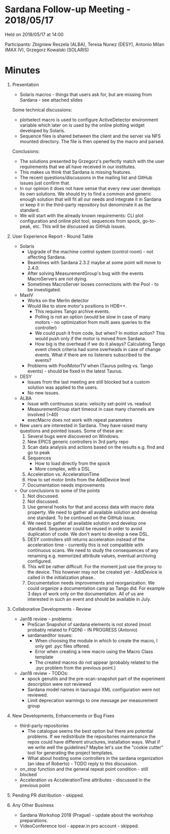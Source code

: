 # Sardana Follow-up Meeting - 2018/05/17

Held on 2018/05/17 at 14:00

Participants: Zbigniew Reszela (ALBA), Teresa Nunez (DESY),
              Antonio Milan (MAX IV), Grzegorz Kowalski (SOLARIS)


# Minutes
1. Presentation
	* Solaris macros - things that users ask for, but are missing from 
	Sardana - see attached slides
	
	Some technical discussions:
	* plotselect macro is used to configure ActiveDetector environment 
	variable which later on is used by the online plotting widget developed 
	by Solaris.
	* Sequence files is shared between the client and the server via NFS 
	mounted directory. The file is then opened by the macro and parsed.
	
	Conclusions:
	* The solutions presented by Grzegorz's perfectly match with the user 
	requirements that we all have received in our institutes.
	* This makes us think that Sardana is missing features.
	* The recent questions/discussions in the mailing list and GitHub issues 
	just confirm that.
	* In our opinion it does not have sense that every new user develops its
	own solutions. We should try to find a common and generic enough 
	solution that will fit all our needs and integrate it in Sardana or keep
	it in the third-party repository but denominate it as the standard.
	* We will start with the already known requirements: CLI plot 
	configuration and online plot tool, sequences from spock, go-to-peak, etc.
	This will be discussed as GitHub issues.
2. User Experience Report - Round Table
    * Solaris
        * Upgrade of the machine control system (control room) - not affecting 
        Sardana.
        * Beamlines with Sardana 2.3.2 maybe at some point will move to 2.4.0.
        * After solving MeasurementGroup's bug with the events 
        MacroServers are not dying.
        * Sometimes MacroServer looses connections with the Pool - to be 
        investigated.
    * MaxIV
        * Works on the Merlin detector
        * Would like to store motor's positions in HDB++.
            * This requires Tango archive events.
            * Polling is not an option (would be slow in case of many motors -
            no optimization from multi axes queries to the controller) 
            * We could push it from code, but when? In motion action? This 
            would push only if the motor is moved from Sardana.
            * How big is the overhead if we do it always? Calculating 
            Tango event check criteria had some overheads in case of change 
            events. What if there are no listeners subscribed to the events?            
        * Problems with PoolMotorTV when (Taurus polling vs. Tango events) -
         should be fixed in the latest Taurus.
    * DESY
        * Issues from the last meeting are still blocked but a custom 
        solution was applied to the users.
        * No new issues.
    * ALBA
        * Issue with continuous scans: velocity set-point vs. readout
        * MeasurementGroup start timeout in case many channels are involved 
        (>40)
        * execMacro does not work with repeat parameters
    * New users are interested in Sardana. They have raised many questions 
    and pointed issues. Some of these are:
        1. Several bugs were discovered on Windows. 
        2. New EPICS generic controllers in 3rd party repo
        3. Scan data analysis and actions based on the results e.g. find and
        go to peak
        4. Sequences
            * How to load directly from the spock
            * More complex, with a DSL
        5. Acceleration vs. AccelerationTime
        6. How to set motor limits from the AddDevice level
        7. Documentation needs improvements
    * Our conclusions to some of the points    
        1. Not discussed.
        2. Not discussed.
        3. Use general hooks for that and access data with macro 
        data 
        property.
        We need to gather all available solution and develop one standard.
        To be continued on the GitHub issue.
        4. We need to gather all available solution and develop one standard.
        Sequencer could be reused in order to avoid duplication of code.
        We don't want to develop a new DSL.
        5. DESY controllers still returns acceleration instead of
        the acceleration time - currently this is not compatible with continuous scans.
        We need to study the consequences of any renaming e.g. memorized
        attribute values, eventual archiving configured.
        6. This will be rather difficult. For the moment just use the proxy 
        to the device. This however may not be created yet - AddDevice is 
        called in the initialization phase..
        7. Documentation needs improvements and reorganization. We could 
        organize a documentation camp as Tango did. For 
        example 3 days of work only on the documentation. All of us are interested 
        in such an event and should be available in July.
        
3. Collaborative Developments - Review
	* Jan18 review - problems:
	    * PreScan Snapshot of sardana elements is not stored (most probably
	    related to FQDN) - IN PROGRESS (Antonio)
	    * sardanaeditor issues:
	        * When choosing the module in which to create the macro, I only get 
	        .pyc files offered.
	        * Error when creating a new macro using the Macro Class template
	        * The created macros do not appear (probably related to the .pyc 
	        problem from the previous point.)
	* Jan18 review - TODOs:
	    * spock genutils and the pre-scan-snapshot part of the experiment
	    description were not reviewed
	    * Sardana model names in taurusgui XML configuration were not reviewed.
	    * Limit deprecation warnings to one message per measurement group
	    	   
4. New Developments, Enhancements or Bug Fixes
	* third-party repositories
	    * The catalogue seems the best option but there are potential problems.
	     If we redistribute the repositories maintenance the repos could have 
	     different structures, installation ways. What if we write well 
	     the guidelines? Maybe let's use the "cookie cutter" tool for 
	     generating the project templates.  
	    * What about hosting some controllers in the sardana organization 
	    (an idea of Roberto) - TODO reply to this discussion.
	* on_stop function and the general repeat point condition - still blocked
	* Acceleration vs AccelerationTime attributes - discussed in the 
	previous point
	
5. Pending PR distribution - skipped.

6. Any Other Business
	* Sardana Workshop 2018 (Prague) - update about the workshop preparations.
	* VideoConference tool - appear.in pro account - skipped.
